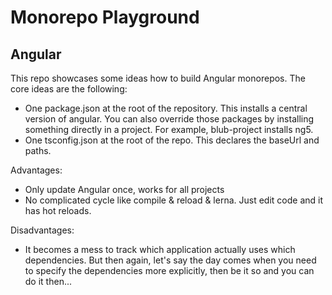 # Monorepo Playground

## Angular

This repo showcases some ideas how to build Angular monorepos.
The core ideas are the following:
- One package.json at the root of the repository. This installs a central version of angular. You can also override those packages by installing something directly in a project. For example, blub-project installs ng5.
- One tsconfig.json at the root of the repo. This declares the baseUrl and paths.

Advantages:
- Only update Angular once, works for all projects
- No complicated cycle like compile & reload & lerna. Just edit code and it has hot reloads.

Disadvantages:
- It becomes a mess to track which application actually uses which dependencies. But then again, let's say the day comes when you need to specify the dependencies more explicitly, then be it so and you can do it then...


